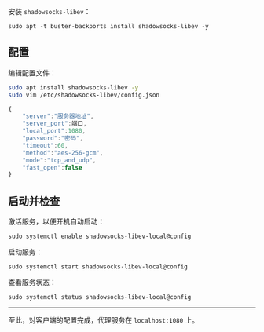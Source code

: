 安装 `shadowsocks-libev`：

```
sudo apt -t buster-backports install shadowsocks-libev -y
```



## 配置

编辑配置文件：

```bash 
sudo apt install shadowsocks-libev -y
sudo vim /etc/shadowsocks-libev/config.json
```

```js
{
    "server":"服务器地址",
    "server_port":端口,
    "local_port":1080,
    "password":"密码",
    "timeout":60,
    "method":"aes-256-gcm",
    "mode":"tcp_and_udp",
    "fast_open":false
}
```



## 启动并检查

激活服务，以便开机自动启动：

```
sudo systemctl enable shadowsocks-libev-local@config
```

启动服务：

```
sudo systemctl start shadowsocks-libev-local@config
```

查看服务状态：

```
sudo systemctl status shadowsocks-libev-local@config
```

------

至此，对客户端的配置完成，代理服务在 `localhost:1080` 上。